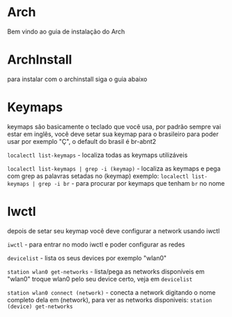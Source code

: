 # Arch

Bem vindo ao guia de instalação do Arch

# ArchInstall
para instalar com o archinstall siga o guia abaixo

# Keymaps

keymaps são basicamente o teclado que você usa, por padrão sempre vai estar em inglês, você deve setar sua keymap para o brasileiro para poder usar por exemplo "Ç", o default do brasil é br-abnt2

```localectl list-keymaps``` - localiza todas as keymaps utilizáveis

```localectl list-keymaps | grep -i (keymap)``` - localiza as keymaps e pega com grep as palavras setadas no (keymap) exemplo: ```localectl list-keymaps | grep -i br``` - para procurar por keymaps que tenham ```br``` no nome

# Iwctl

depois de setar seu keymap você deve configurar a network usando iwctl

```iwctl``` - para entrar no modo iwctl e poder configurar as redes

```devicelist``` - lista os seus devices por exemplo "wlan0"

```station wlan0 get-networks``` -  lista/pega as networks disponíveis em "wlan0" troque wlan0 pelo seu device certo, veja em ```devicelist```

```station wlan0 connect (network)``` - conecta a network digitando o nome completo dela em (network), para ver as networks disponiveis: ```station (device) get-networks```
